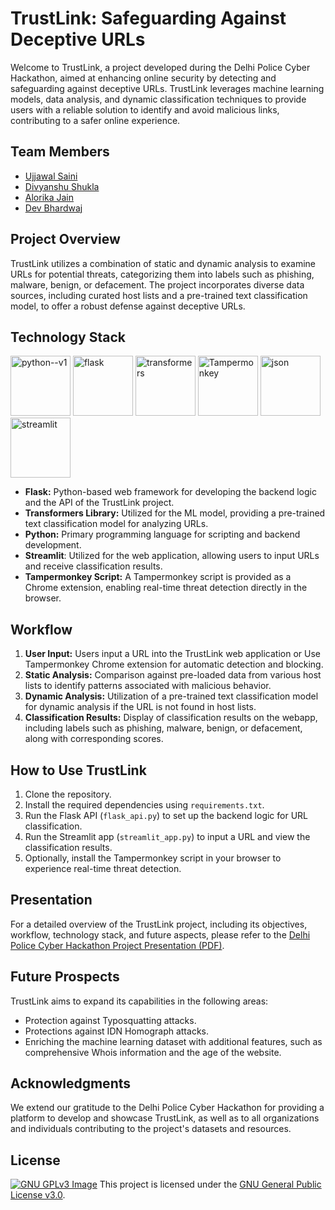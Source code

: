 # TrustLink: Safeguarding Against Deceptive URLs

Welcome to TrustLink, a project developed during the Delhi Police Cyber Hackathon, aimed at enhancing online security by detecting and safeguarding against deceptive URLs. TrustLink leverages machine learning models, data analysis, and dynamic classification techniques to provide users with a reliable solution to identify and avoid malicious links, contributing to a safer online experience.

## Team Members
- [Ujjawal Saini](https://github.com/spignelon/)
- [Divyanshu Shukla](https://github.com/Divyanshushukla1)
- [Alorika Jain](https://github.com/BLACKACE13)
- [Dev Bhardwaj](https://github.com/DBhardwaj21)

## Project Overview
TrustLink utilizes a combination of static and dynamic analysis to examine URLs for potential threats, categorizing them into labels such as phishing, malware, benign, or defacement. The project incorporates diverse data sources, including curated host lists and a pre-trained text classification model, to offer a robust defense against deceptive URLs.

## Technology Stack
<img width="96" height="96" src="https://img.icons8.com/color/96/python--v1.png" alt="python--v1"/> <img width="96" height="96" src="https://img.icons8.com/nolan/96/flask.png" alt="flask"/> <img width="96" height="96" src="https://huggingface.co/front/assets/huggingface_logo-noborder.svg" alt="transformers"/> <img width="96" height="96" src="https://www.tampermonkey.net/images/ape.svg" alt="Tampermonkey"/> <img width="96" height="96" src="https://img.icons8.com/color/96/json--v1.png" alt="json"/> <img width="96" height="96" src="https://streamlit.io/images/brand/streamlit-mark-color.svg" alt="streamlit"/>

- **Flask:** Python-based web framework for developing the backend logic and the API of the TrustLink project.
- **Transformers Library:** Utilized for the ML model, providing a pre-trained text classification model for analyzing URLs.
- **Python:** Primary programming language for scripting and backend development.
- **Streamlit**: Utilized for the web application, allowing users to input URLs and receive classification results.
- **Tampermonkey Script:** A Tampermonkey script is provided as a Chrome extension, enabling real-time threat detection directly in the browser.

## Workflow
1. **User Input:** Users input a URL into the TrustLink web application or Use Tampermonkey Chrome extension for automatic detection and blocking.
2. **Static Analysis:** Comparison against pre-loaded data from various host lists to identify patterns associated with malicious behavior.
3. **Dynamic Analysis:** Utilization of a pre-trained text classification model for dynamic analysis if the URL is not found in host lists.
4. **Classification Results:** Display of classification results on the webapp, including labels such as phishing, malware, benign, or defacement, along with corresponding scores.

## How to Use TrustLink
1. Clone the repository.
2. Install the required dependencies using `requirements.txt`.
3. Run the Flask API (`flask_api.py`) to set up the backend logic for URL classification.
4. Run the Streamlit app (`streamlit_app.py`) to input a URL and view the classification results.
5. Optionally, install the Tampermonkey script in your browser to experience real-time threat detection.

## Presentation
For a detailed overview of the TrustLink project, including its objectives, workflow, technology stack, and future aspects, please refer to the [Delhi Police Cyber Hackathon Project Presentation (PDF)](link-to-presentation-pdf).

## Future Prospects
TrustLink aims to expand its capabilities in the following areas:
- Protection against Typosquatting attacks.
- Protections against IDN Homograph attacks.
- Enriching the machine learning dataset with additional features, such as comprehensive Whois information and the age of the website.

## Acknowledgments
We extend our gratitude to the Delhi Police Cyber Hackathon for providing a platform to develop and showcase TrustLink, as well as to all organizations and individuals contributing to the project's datasets and resources.

## License
[![GNU GPLv3 Image](https://www.gnu.org/graphics/gplv3-127x51.png)](https://www.gnu.org/licenses/gpl-3.0.en.html)
   This project is licensed under the [GNU General Public License v3.0](LICENSE).
